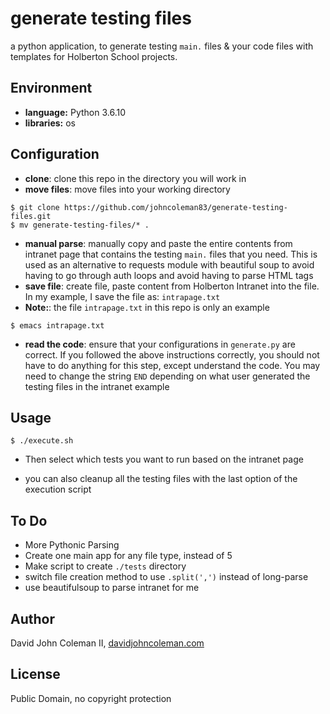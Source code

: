 # generate testing files

a python application, to generate testing `main.` files & your code files with
templates for Holberton School projects.

## Environment

  * __language:__ Python 3.6.10
  * __libraries:__ os

## Configuration

* __clone__: clone this repo in the directory you will work in
* __move files__: move files into your working directory

```
$ git clone https://github.com/johncoleman83/generate-testing-files.git
$ mv generate-testing-files/* .
```

* __manual parse__: manually copy and paste the entire contents from intranet
  page that contains the testing `main.` files that you need. This is used as an alternative to requests module with beautiful soup to avoid having to go through
  auth loops and avoid having to parse HTML tags
* __save file__: create file, paste content from Holberton Intranet into the
  file. In my example, I save the file as: `intrapage.txt`
* __Note:__: the file `intrapage.txt` in this repo is only an example

```
$ emacs intrapage.txt
```

* __read the code__: ensure that your configurations in `generate.py` are
  correct.  If you followed the above instructions correctly, you should not
  have to do anything for this step, except understand the code.  You may need
  to change the string `END` depending on what user generated the testing files
  in the intranet example

## Usage

```
$ ./execute.sh
```

* Then select which tests you want to run based on the intranet page

* you can also cleanup all the testing files with the last option of
  the execution script

## To Do

* More Pythonic Parsing
* Create one main app for any file type, instead of 5
* Make script to create `./tests` directory
* switch file creation method to use `.split(',')` instead of long-parse
* use beautifulsoup to parse intranet for me

## Author

David John Coleman II, [davidjohncoleman.com](http://www.davidjohncoleman.com/)

## License

Public Domain, no copyright protection
